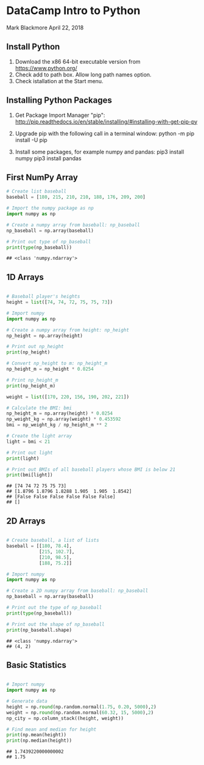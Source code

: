 DataCamp Intro to Python
================
Mark Blackmore
April 22, 2018

Install Python
--------------

1.  Download the x86 64-bit executable version from <https://www.python.org/>
2.  Check add to path box. Allow long path names option.
3.  Check istallation at the Start menu.

Installing Python Packages
--------------------------

1.  Get Package Import Manager "pip": <http://pip.readthedocs.io/en/stable/installing/#installing-with-get-pip-py>

2.  Upgrade pip with the following call in a terminal window: python -m pip install -U pip

3.  Install some packages, for example numpy and pandas: pip3 install numpy pip3 install pandas

First NumPy Array
-----------------

``` python
# Create list baseball
baseball = [180, 215, 210, 210, 188, 176, 209, 200]

# Import the numpy package as np
import numpy as np

# Create a numpy array from baseball: np_baseball
np_baseball = np.array(baseball)

# Print out type of np_baseball
print(type(np_baseball))
```

    ## <class 'numpy.ndarray'>

1D Arrays
---------

``` python

# Baseball player's heights
height = list([74, 74, 72, 75, 75, 73])

# Import numpy
import numpy as np

# Create a numpy array from height: np_height
np_height = np.array(height)

# Print out np_height
print(np_height)

# Convert np_height to m: np_height_m
np_height_m = np_height * 0.0254

# Print np_height_m
print(np_height_m)

weight = list([170, 220, 156, 190, 202, 221])

# Calculate the BMI: bmi
np_height_m = np.array(height) * 0.0254
np_weight_kg = np.array(weight) * 0.453592
bmi = np_weight_kg / np_height_m ** 2

# Create the light array
light = bmi < 21

# Print out light
print(light)

# Print out BMIs of all baseball players whose BMI is below 21
print(bmi[light])
```

    ## [74 74 72 75 75 73]
    ## [1.8796 1.8796 1.8288 1.905  1.905  1.8542]
    ## [False False False False False False]
    ## []

2D Arrays
---------

``` python

# Create baseball, a list of lists
baseball = [[180, 78.4],
            [215, 102.7],
            [210, 98.5],
            [188, 75.2]]

# Import numpy
import numpy as np

# Create a 2D numpy array from baseball: np_baseball
np_baseball = np.array(baseball)

# Print out the type of np_baseball
print(type(np_baseball))

# Print out the shape of np_baseball
print(np_baseball.shape)
```

    ## <class 'numpy.ndarray'>
    ## (4, 2)

Basic Statistics
----------------

``` python

# Import numpy
import numpy as np

# Generate data
height = np.round(np.random.normal(1.75, 0.20, 5000),2)
weight = np.round(np.random.normal(60.32, 15, 5000),2)
np_city = np.column_stack((height, weight))

# Find mean and median for height
print(np.mean(height))
print(np.median(height))
```

    ## 1.7439220000000002
    ## 1.75
